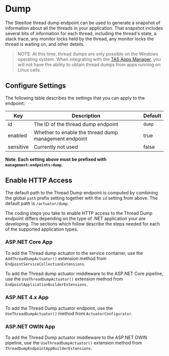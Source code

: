 # Dump

The Steeltoe thread dump endpoint can be used to generate a snapshot of information about all the threads in your application. That snapshot includes several bits of information for each thread, including the thread's state, a stack trace, any monitor locks held by the thread, any monitor locks the thread is waiting on, and other details.

>NOTE: At this time, thread dumps are only possible on the Windows operating system. When integrating with the [TAS Apps Manager](https://docs.pivotal.io/pivotalcf/2-0/console/index.html), you will not have the ability to obtain thread dumps from apps running on Linux cells.

## Configure Settings

The following table describes the settings that you can apply to the endpoint:

| Key | Description | Default |
| --- | --- | --- |
| id | The ID of the thread dump endpoint | `dump` |
| enabled | Whether to enable the thread dump management endpoint | true |
| sensitive | Currently not used | false |

**Note**: **Each setting above must be prefixed with `management:endpoints:dump`**.

## Enable HTTP Access

The default path to the Thread Dump endpoint is computed by combining the global `path` prefix setting together with the `id` setting from above. The default path is  `/actuator/dump`.

The coding steps you take to enable HTTP access to the Thread Dump endpoint differs depending on the type of .NET application your are developing.  The sections which follow describe the steps needed for each of the supported application types.

### ASP.NET Core App

To add the Thread dump actuator to the service container, use the `AddThreadDumpActuator()` extension method from `EndpointServiceCollectionExtensions`.

To add the Thread dump actuator middleware to the ASP.NET Core pipeline, use the `UseThreadDumpActuator()` extension method from `EndpointApplicationBuilderExtensions`.

### ASP.NET 4.x App

To add the Thread Dump actuator endpoint, use the `UseThreadDumpActuator()` method from `ActuatorConfigurator`.

### ASP.NET OWIN App

To add the Thread Dump actuator middleware to the ASP.NET OWIN pipeline, use the `UseThreadDumpActuator()` extension method from `ThreadDumpEndpointAppBuilderExtensions`.

